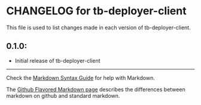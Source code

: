 # CHANGELOG for tb-deployer-client

This file is used to list changes made in each version of tb-deployer-client.

## 0.1.0:

* Initial release of tb-deployer-client

- - - 
Check the [Markdown Syntax Guide](http://daringfireball.net/projects/markdown/syntax) for help with Markdown.

The [Github Flavored Markdown page](http://github.github.com/github-flavored-markdown/) describes the differences between markdown on github and standard markdown.
